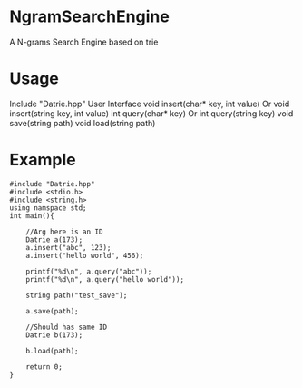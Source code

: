 # NgramSearchEngine
A N-grams Search Engine based on trie

# Usage
Include "Datrie.hpp"
User Interface
	void insert(char* key, int value) Or void insert(string key, int value)
	int query(char* key) Or int query(string key)
	void save(string path)
	void load(string path)
# Example

```
#include "Datrie.hpp"
#include <stdio.h>
#include <string.h>
using namspace std;
int main(){

	//Arg here is an ID
	Datrie a(173);
	a.insert("abc", 123);
	a.insert("hello world", 456);
  
	printf("%d\n", a.query("abc"));
	printf("%d\n", a.query("hello world"));
	
	string path("test_save");

	a.save(path);

	//Should has same ID
	Datrie b(173);
	
	b.load(path);

	return 0;
}
```

